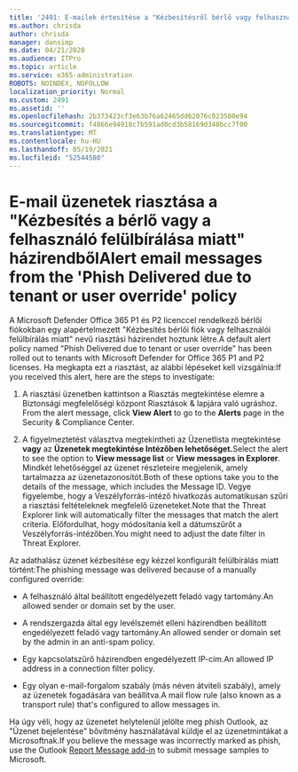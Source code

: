 ```yaml
---
title: '2491: E-mailek értesítése a "Kézbesítésről bérlő vagy felhasználó felülbírálása miatt" házirendről'
ms.author: chrisda
author: chrisda
manager: dansimp
ms.date: 04/21/2020
ms.audience: ITPro
ms.topic: article
ms.service: o365-administration
ROBOTS: NOINDEX, NOFOLLOW
localization_priority: Normal
ms.custom: 2491
ms.assetid: ''
ms.openlocfilehash: 2b373423cf3e63b76a62465dd62076c023580e94
ms.sourcegitcommit: f4866e94918c7b591ad0cd3b58169d340bcc7f00
ms.translationtype: MT
ms.contentlocale: hu-HU
ms.lasthandoff: 05/19/2021
ms.locfileid: "52544580"
---
```

# <a name="alert-email-messages-from-the-phish-delivered-due-to-tenant-or-user-override-policy"></a><span data-ttu-id="db1b2-102">E-mail üzenetek riasztása a "Kézbesítés a bérlő vagy a felhasználó felülbírálása miatt" házirendből</span><span class="sxs-lookup"><span data-stu-id="db1b2-102">Alert email messages from the 'Phish Delivered due to tenant or user override' policy</span></span>

<span data-ttu-id="db1b2-103">A Microsoft Defender Office 365 P1 és P2 licenccel rendelkező bérlői fiókokban egy alapértelmezett "Kézbesítés bérlői fiók vagy felhasználói felülbírálás miatt" nevű riasztási házirendet hoztunk létre.</span><span class="sxs-lookup"><span data-stu-id="db1b2-103">A default alert policy named "Phish Delivered due to tenant or user override" has been rolled out to tenants with Microsoft Defender for Office 365 P1 and P2 licenses.</span></span> <span data-ttu-id="db1b2-104">Ha megkapta ezt a riasztást, az alábbi lépéseket kell vizsgálnia:</span><span class="sxs-lookup"><span data-stu-id="db1b2-104">If you received this alert, here are the steps to investigate:</span></span>

1. <span data-ttu-id="db1b2-105">A riasztási üzenetben kattintson a  Riasztás megtekintése elemre a Biztonsági megfelelőségi központ Riasztások & lapjára való ugráshoz. </span><span class="sxs-lookup"><span data-stu-id="db1b2-105">From the alert message, click **View Alert** to go to the **Alerts** page in the Security & Compliance Center.</span></span>

2. <span data-ttu-id="db1b2-106">A figyelmeztetést választva megtekintheti az Üzenetlista megtekintése **vagy** az **Üzenetek megtekintése Intézőben lehetőséget.**</span><span class="sxs-lookup"><span data-stu-id="db1b2-106">Select the alert to see the option to **View message list** or **View messages in Explorer**.</span></span> <span data-ttu-id="db1b2-107">Mindkét lehetőséggel az üzenet részleteire megjelenik, amely tartalmazza az üzenetazonosítót.</span><span class="sxs-lookup"><span data-stu-id="db1b2-107">Both of these options take you to the details of the message, which includes the Message ID.</span></span> <span data-ttu-id="db1b2-108">Vegye figyelembe, hogy a Veszélyforrás-intéző hivatkozás automatikusan szűri a riasztási feltételeknek megfelelő üzeneteket.</span><span class="sxs-lookup"><span data-stu-id="db1b2-108">Note that the Threat Explorer link will automatically filter the messages that match the alert criteria.</span></span> <span data-ttu-id="db1b2-109">Előfordulhat, hogy módosítania kell a dátumszűrőt a Veszélyforrás-intézőben.</span><span class="sxs-lookup"><span data-stu-id="db1b2-109">You might need to adjust the date filter in Threat Explorer.</span></span>

<span data-ttu-id="db1b2-110">Az adathalász üzenet kézbesítése egy kézzel konfigurált felülbírálás miatt történt:</span><span class="sxs-lookup"><span data-stu-id="db1b2-110">The phishing message was delivered because of a manually configured override:</span></span>

- <span data-ttu-id="db1b2-111">A felhasználó által beállított engedélyezett feladó vagy tartomány.</span><span class="sxs-lookup"><span data-stu-id="db1b2-111">An allowed sender or domain set by the user.</span></span>

- <span data-ttu-id="db1b2-112">A rendszergazda által egy levélszemét elleni házirendben beállított engedélyezett feladó vagy tartomány.</span><span class="sxs-lookup"><span data-stu-id="db1b2-112">An allowed sender or domain set by the admin in an anti-spam policy.</span></span>

- <span data-ttu-id="db1b2-113">Egy kapcsolatszűrő házirendben engedélyezett IP-cím.</span><span class="sxs-lookup"><span data-stu-id="db1b2-113">An allowed IP address in a connection filter policy.</span></span>

- <span data-ttu-id="db1b2-114">Egy olyan e-mail-forgalom szabály (más néven átviteli szabály), amely az üzenetek fogadására van beállítva.</span><span class="sxs-lookup"><span data-stu-id="db1b2-114">A mail flow rule (also known as a transport rule) that's configured to allow messages in.</span></span>

<span data-ttu-id="db1b2-115">Ha úgy véli, hogy az üzenetet helytelenül jelölte [](https://support.office.com/article/b5caa9f1-cdf3-4443-af8c-ff724ea719d2) meg phish Outlook, az "Üzenet bejelentése" bővítmény használatával küldje el az üzenetmintákat a Microsoftnak.</span><span class="sxs-lookup"><span data-stu-id="db1b2-115">If you believe the message was incorrectly marked as phish, use the Outlook [Report Message add-in](https://support.office.com/article/b5caa9f1-cdf3-4443-af8c-ff724ea719d2) to submit message samples to Microsoft.</span></span>
